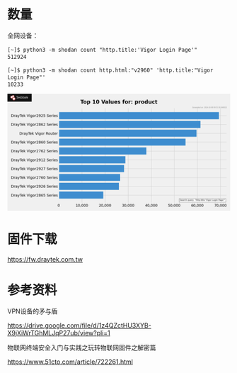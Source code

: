 # 数量

全网设备：

```
[~]$ python3 -m shodan count "http.title:'Vigor Login Page'"
512924
```

```
[~]$ python3 -m shodan count http.html:"v2960" 'http.title:"Vigor Login Page"'
10233
```

![image-20241008175401727](images/image-20241008175401727.png)


# 固件下载

https://fw.draytek.com.tw

# 参考资料

VPN设备的矛与盾

https://drive.google.com/file/d/1z4QZctHU3XYB-X9jXiWrTGhMLJqP27ub/view?pli=1

物联网终端安全入门与实践之玩转物联网固件之解密篇

https://www.51cto.com/article/722261.html